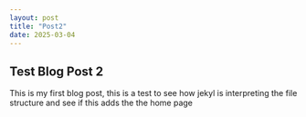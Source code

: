 ```yaml
---
layout: post
title: "Post2"
date: 2025-03-04
---
```


## Test Blog Post 2
This is my first blog post, this is a test to see how jekyl is interpreting the file structure and see if this adds the the home page